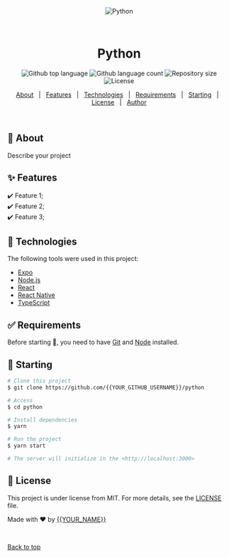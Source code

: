 <div align="center" id="top"> 
  <img src="./.github/app.gif" alt="Python" />

  &#xa0;

  <!-- <a href="https://python.netlify.app">Demo</a> -->
</div>

<h1 align="center">Python</h1>

<p align="center">
  <img alt="Github top language" src="https://img.shields.io/github/languages/top/{{YOUR_GITHUB_USERNAME}}/python?color=56BEB8">

  <img alt="Github language count" src="https://img.shields.io/github/languages/count/{{YOUR_GITHUB_USERNAME}}/python?color=56BEB8">

  <img alt="Repository size" src="https://img.shields.io/github/repo-size/{{YOUR_GITHUB_USERNAME}}/python?color=56BEB8">

  <img alt="License" src="https://img.shields.io/github/license/{{YOUR_GITHUB_USERNAME}}/python?color=56BEB8">

  <!-- <img alt="Github issues" src="https://img.shields.io/github/issues/{{YOUR_GITHUB_USERNAME}}/python?color=56BEB8" /> -->

  <!-- <img alt="Github forks" src="https://img.shields.io/github/forks/{{YOUR_GITHUB_USERNAME}}/python?color=56BEB8" /> -->

  <!-- <img alt="Github stars" src="https://img.shields.io/github/stars/{{YOUR_GITHUB_USERNAME}}/python?color=56BEB8" /> -->
</p>

<!-- Status -->

<!-- <h4 align="center"> 
	🚧  Python 🚀 Under construction...  🚧
</h4> 

<hr> -->

<p align="center">
  <a href="#dart-about">About</a> &#xa0; | &#xa0; 
  <a href="#sparkles-features">Features</a> &#xa0; | &#xa0;
  <a href="#rocket-technologies">Technologies</a> &#xa0; | &#xa0;
  <a href="#white_check_mark-requirements">Requirements</a> &#xa0; | &#xa0;
  <a href="#checkered_flag-starting">Starting</a> &#xa0; | &#xa0;
  <a href="#memo-license">License</a> &#xa0; | &#xa0;
  <a href="https://github.com/{{YOUR_GITHUB_USERNAME}}" target="_blank">Author</a>
</p>

<br>

## :dart: About ##

Describe your project

## :sparkles: Features ##

:heavy_check_mark: Feature 1;\
:heavy_check_mark: Feature 2;\
:heavy_check_mark: Feature 3;

## :rocket: Technologies ##

The following tools were used in this project:

- [Expo](https://expo.io/)
- [Node.js](https://nodejs.org/en/)
- [React](https://pt-br.reactjs.org/)
- [React Native](https://reactnative.dev/)
- [TypeScript](https://www.typescriptlang.org/)

## :white_check_mark: Requirements ##

Before starting :checkered_flag:, you need to have [Git](https://git-scm.com) and [Node](https://nodejs.org/en/) installed.

## :checkered_flag: Starting ##

```bash
# Clone this project
$ git clone https://github.com/{{YOUR_GITHUB_USERNAME}}/python

# Access
$ cd python

# Install dependencies
$ yarn

# Run the project
$ yarn start

# The server will initialize in the <http://localhost:3000>
```

## :memo: License ##

This project is under license from MIT. For more details, see the [LICENSE](LICENSE.md) file.


Made with :heart: by <a href="https://github.com/{{YOUR_GITHUB_USERNAME}}" target="_blank">{{YOUR_NAME}}</a>

&#xa0;

<a href="#top">Back to top</a>
